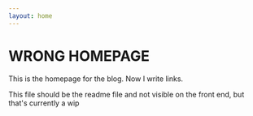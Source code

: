 ```yaml
---
layout: home
---
```


# WRONG HOMEPAGE

This is the homepage for the blog. 
Now I write links.

This file should be the readme file and not visible on the front end, but that's currently a wip
